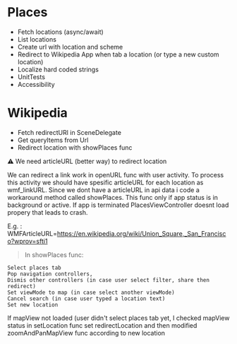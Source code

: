 # Places
- Fetch locations (async/await)
- List locations
- Create url with location and scheme 
- Redirect to Wikipedia App when tab a location (or type a new custom location)
- Localize hard coded strings
- UnitTests
- Accessibility

# Wikipedia
- Fetch redirectURl in SceneDelegate
- Get queryItems from Url
- Redirect location with showPlaces func 

⚠️ We need articleURL (better way) to redirect location 

We can redirect a link work in openURL func with user activity. To process this activity we should have spesific articleURL for each location as wmf_linkURL. Since we dont have a articleURL in api data i code a workaround method called showPlaces. This func only if app status is in background or active. If app is terminated PlacesViewController doesnt load propery that leads to crash.

E.g. : WMFArticleURL=https://en.wikipedia.org/wiki/Union_Square,_San_Francisco?wprov=sfti1

 > In showPlaces func: 

```
Select places tab
Pop navigation controllers,
Dismis other controllers (in case user select filter, share then redirect)
Set viewMode to map (in case select another viewMode)
Cancel search (in case user typed a location text)
Set new location
```
If mapView not loaded (user didn't select places tab yet, I checked mapView status in setLocation func set redirectLocation and then modified zoomAndPanMapView func according to new location





